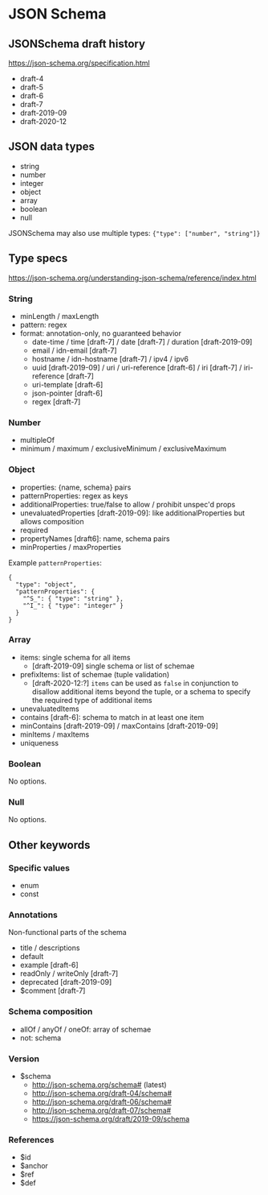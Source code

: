 # JSON Schema

## JSONSchema draft history

https://json-schema.org/specification.html

- draft-4
- draft-5
- draft-6
- draft-7
- draft-2019-09
- draft-2020-12

## JSON data types

- string
- number
- integer
- object
- array
- boolean
- null

JSONSchema may also use multiple types: `{"type": ["number", "string"]}`

## Type specs

https://json-schema.org/understanding-json-schema/reference/index.html

### String

- minLength / maxLength
- pattern: regex
- format: annotation-only, no guaranteed behavior
  - date-time / time [draft-7] / date [draft-7] / duration [draft-2019-09]
  - email / idn-email [draft-7]
  - hostname / idn-hostname [draft-7] / ipv4 / ipv6
  - uuid [draft-2019-09] / uri / uri-reference [draft-6] / iri [draft-7] / iri-reference [draft-7]
  - uri-template [draft-6]
  - json-pointer [draft-6]
  - regex [draft-7]

### Number

- multipleOf
- minimum / maximum / exclusiveMinimum / exclusiveMaximum

### Object

- properties: {name, schema} pairs
- patternProperties: regex as keys
- additionalProperties: true/false to allow / prohibit unspec'd props
- unevaluatedProperties [draft-2019-09]: like additionalProperties but allows composition
- required
- propertyNames [draft6]: name, schema pairs
- minProperties / maxProperties

Example `patternProperties`:

```
{
  "type": "object",
  "patternProperties": {
    "^S_": { "type": "string" },
    "^I_": { "type": "integer" }
  }
}
```

### Array

- items: single schema for all items
  - [draft-2019-09] single schema or list of schemae
- prefixItems: list of schemae (tuple validation)
  - [draft-2020-12:?] `items` can be used as `false` in conjunction to disallow additional items beyond the tuple, or a schema to specify the required type of additional items
- unevaluatedItems
- contains [draft-6]: schema to match in at least one item
- minContains [draft-2019-09] / maxContains [draft-2019-09]
- minItems / maxItems
- uniqueness

### Boolean

No options.

### Null

No options.

## Other keywords

### Specific values

- enum
- const

### Annotations

Non-functional parts of the schema

- title / descriptions
- default
- example [draft-6]
- readOnly / writeOnly [draft-7]
- deprecated [draft-2019-09]
- $comment [draft-7]

### Schema composition

- allOf / anyOf / oneOf: array of schemae
- not: schema

### Version

- $schema
  - http://json-schema.org/schema# (latest)
  - http://json-schema.org/draft-04/schema#
  - http://json-schema.org/draft-06/schema#
  - http://json-schema.org/draft-07/schema#
  - https://json-schema.org/draft/2019-09/schema

### References

- $id
- $anchor
- $ref
- $def
